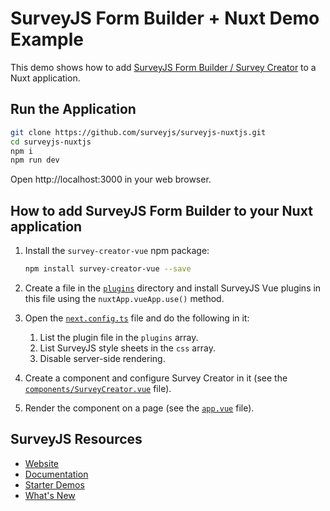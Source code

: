 # SurveyJS Form Builder + Nuxt Demo Example

This demo shows how to add [SurveyJS Form Builder / Survey Creator](https://surveyjs.io/survey-creator/documentation/overview) to a Nuxt application.

## Run the Application

```bash
git clone https://github.com/surveyjs/surveyjs-nuxtjs.git
cd surveyjs-nuxtjs
npm i
npm run dev
```

Open http://localhost:3000 in your web browser.

## How to add SurveyJS Form Builder to your Nuxt application 


1. Install the `survey-creator-vue` npm package:
   
    ```bash
    npm install survey-creator-vue --save
    ```

2. Create a file in the [`plugins`](./plugins/) directory and install SurveyJS Vue plugins in this file using the `nuxtApp.vueApp.use()` method.
3. Open the [`next.config.ts`](./nuxt.config.ts) file and do the following in it:
   1. List the plugin file in the `plugins` array.
   2. List SurveyJS style sheets in the `css` array.
   3. Disable server-side rendering.
4. Create a component and configure Survey Creator in it (see the [`components/SurveyCreator.vue`](./components/SurveyCreator.vue) file).
5. Render the component on a page (see the [`app.vue`](./app.vue) file).

## SurveyJS Resources

- [Website](https://surveyjs.io/)
- [Documentation](https://surveyjs.io/survey-creator/documentation/overview)
- [Starter Demos](https://surveyjs.io/survey-creator/examples/free-nps-survey-template/reactjs)
- [What's New](https://surveyjs.io/stay-updated/major-updates/2023)
